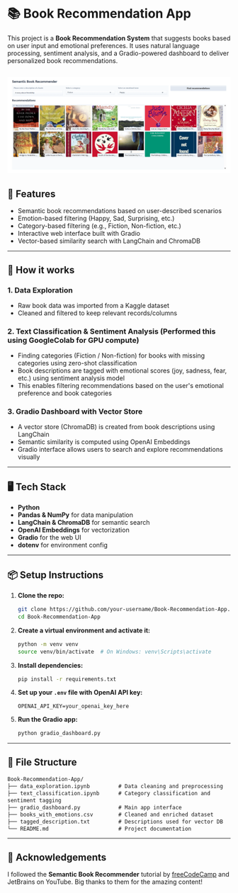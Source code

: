 # 📚 Book Recommendation App

This project is a **Book Recommendation System** that suggests books based on user input and emotional preferences. It uses natural language processing, sentiment analysis, and a Gradio-powered dashboard to deliver personalized book recommendations.

![App Screenshot](Images/recommendation_with_category_and_tone.png)
---

## 🚀 Features

- Semantic book recommendations based on user-described scenarios
- Emotion-based filtering (Happy, Sad, Surprising, etc.)
- Category-based filtering (e.g., Fiction, Non-fiction, etc.)
- Interactive web interface built with Gradio
- Vector-based similarity search with LangChain and ChromaDB

---

## 🧠 How it works

### 1. Data Exploration
- Raw book data was imported from a Kaggle dataset
- Cleaned and filtered to keep relevant records/columns

### 2. Text Classification & Sentiment Analysis (Performed this using GoogleColab for GPU compute)
- Finding categories (Fiction / Non-fiction) for books with missing categories using zero-shot classification
- Book descriptions are tagged with emotional scores (joy, sadness, fear, etc.) using sentiment analysis model
- This enables filtering recommendations based on the user's emotional preference and book categories

### 3. Gradio Dashboard with Vector Store
- A vector store (ChromaDB) is created from book descriptions using LangChain
- Semantic similarity is computed using OpenAI Embeddings
- Gradio interface allows users to search and explore recommendations visually

---

## 🖥 Tech Stack

- **Python**
- **Pandas & NumPy** for data manipulation
- **LangChain & ChromaDB** for semantic search
- **OpenAI Embeddings** for vectorization
- **Gradio** for the web UI
- **dotenv** for environment config

---

## 📦 Setup Instructions

1. **Clone the repo:**

   ```bash
   git clone https://github.com/your-username/Book-Recommendation-App.git
   cd Book-Recommendation-App
   ```

2. **Create a virtual environment and activate it:**

   ```bash
   python -m venv venv
   source venv/bin/activate  # On Windows: venv\Scripts\activate
   ```

3. **Install dependencies:**

   ```bash
   pip install -r requirements.txt
   ```

4. **Set up your `.env` file with OpenAI API key:**

   ```env
   OPENAI_API_KEY=your_openai_key_here
   ```

5. **Run the Gradio app:**

   ```bash
   python gradio_dashboard.py
   ```

---

## 📁 File Structure

```
Book-Recommendation-App/
├── data_exploration.ipynb         # Data cleaning and preprocessing
├── text_classification.ipynb      # Category classification and sentiment tagging
├── gradio_dashboard.py            # Main app interface
├── books_with_emotions.csv        # Cleaned and enriched dataset
├── tagged_description.txt         # Descriptions used for vector DB
└── README.md                      # Project documentation
```

---

## 🙌 Acknowledgements

I followed the **Semantic Book Recommender** tutorial by [freeCodeCamp](https://www.youtube.com/watch?v=Q7mS1VHm3Yw) and JetBrains on YouTube. Big thanks to them for the amazing content!


